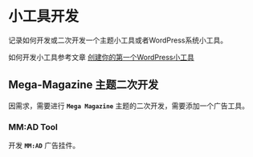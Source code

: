 # 小工具开发 #
记录如何开发或二次开发一个主题小工具或者WordPress系统小工具。

如何开发小工具参考文章 [创建你的第一个WordPress小工具](https://www.wpdaxue.com/creat-your-first-wordpress-widget.html "创建你的第一个WordPress小工具")

## Mega-Magazine 主题二次开发 ##
因需求，需要进行 **`Mega Magazine`** 主题的二次开发，需要添加一个广告工具。

### MM:AD Tool ###
开发 **`MM:AD`** 广告挂件。


